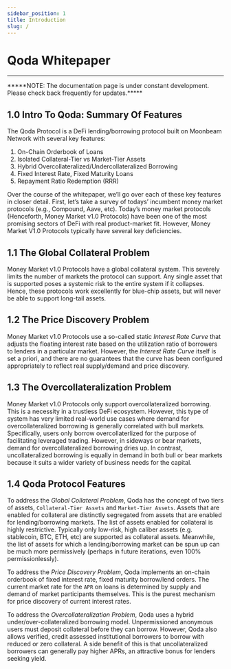 ```yaml
---
sidebar_position: 1
title: Introduction
slug: /
---
```


# Qoda Whitepaper

---

<p style={{ color: "red" }}>*****NOTE: The documentation page is under constant development. Please check back frequently for updates.*****</p>

## 1.0 Intro To Qoda: Summary Of Features

The Qoda Protocol is a DeFi lending/borrowing protocol built on Moonbeam Network with several key features: 

1. On-Chain Orderbook of Loans
2. Isolated Collateral-Tier vs Market-Tier Assets
3. Hybrid Overcollateralized/Undercollateralized Borrowing
4. Fixed Interest Rate, Fixed Maturity Loans
5. Repayment Ratio Redemption (RRR)

Over the course of the whitepaper, we’ll go over each of these key features in closer detail. First, let’s take a survey of todays’ incumbent money market protocols (e.g., Compound, Aave, etc). Today’s money market protocols (Henceforth, Money Market v1.0 Protocols) have been one of the most promising sectors of DeFi with real product-market fit. However, Money Market V1.0 Protocols typically have several key deficiencies.

## 1.1 The Global Collateral Problem

Money Market v1.0 Protocols have a global collateral system. This severely limits the number of markets the protocol can support. Any single asset that is supported poses a systemic risk to the entire system if it collapses. Hence, these protocols work excellently for blue-chip assets, but will never be able to support long-tail assets.

## 1.2 The Price Discovery Problem

Money Market v1.0 Protocols use a so-called static *Interest Rate Curve* that adjusts the floating interest rate based on the utilization ratio of borrowers to lenders in a particular market. However, the *Interest Rate Curve* itself is set a priori, and there are no guarantees that the curve has been configured appropriately to reflect real supply/demand and price discovery. 

## 1.3 The Overcollateralization Problem

Money Market v1.0 Protocols only support overcollateralized borrowing. This is a necessity in a trustless DeFi ecosystem. However, this type of system has very limited real-world use cases where demand for overcollateralized borrowing is generally correlated with bull markets. Specifically, users only borrow overcollaterlized for the purpose of facilitating leveraged trading. However, in sideways or bear markets, demand for overcollateralized borrowing dries up. In contrast, uncollateralized borrowing is equally in demand in both bull or bear markets because it suits a wider variety of business needs for the capital.

## 1.4 Qoda Protocol Features

To address the *Global Collateral Problem*, Qoda has the concept of two tiers of assets, `Collateral-Tier Assets` and `Market-Tier Assets`. Assets that are enabled for collateral are distinctly segregated from assets that are enabled for lending/borrowing markets. The list of assets enabled for collateral is highly restrictive. Typically only low-risk, high caliber assets (e.g. stablecoin, BTC, ETH, etc) are supported as collateral assets. Meanwhile, the list of assets for which a lending/borrowing market can be spun up can be much more permissively (perhaps in future iterations, even 100% permissionlessly).

To address the *Price Discovery Problem*, Qoda implements an on-chain orderbook of fixed interest rate, fixed maturity borrow/lend orders. The current market rate for the `APR` on loans is determined by supply and demand of market participants themselves. This is the purest mechanism for price discovery of current interest rates.

To address the *Overcollateralization Problem*, Qoda uses a hybrid under/over-collateralized borrowing model. Unpermissioned anonymous users must deposit collateral before they can borrow. However, Qoda also allows verified, credit assessed institutional borrowers to borrow with reduced or zero collateral. A side benefit of this is that uncollateralized borrowers can generally pay higher APRs, an attractive bonus for lenders seeking yield.
